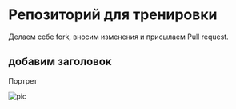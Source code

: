 # Репозиторий для тренировки

Делаем себе fork, вносим изменения и присылаем Pull request.

## добавим заголовок 

Портрет

![pic](../pic.jpg)
